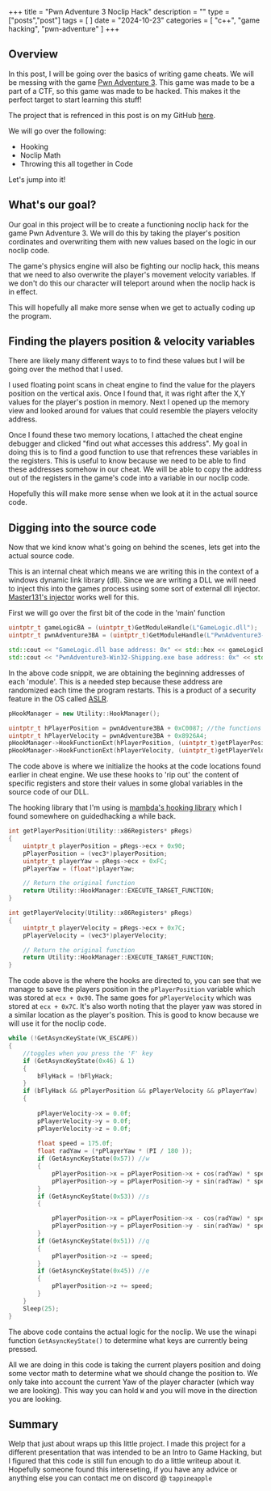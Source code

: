 +++
title = "Pwn Adventure  3 Noclip Hack"
description = ""
type = ["posts","post"]
tags = [
]
date = "2024-10-23"
categories = [
    "c++",
    "game hacking",
    "pwn-adventure"
]
+++

## Overview

In this post, I will be going over the basics of writing game cheats. We will be messing with the game [Pwn Adventure 3](https://www.pwnadventure.com/). This game was made to be a part of a CTF, so this game was made to be hacked. This makes it the perfect target to start learning this stuff!

The project that is refrenced in this post is on my GitHub [here](https://github.com/TapPineapple/pwn-adventure-fun).

We will go over the following:
- Hooking
- Noclip Math
- Throwing this all together in Code

Let's jump into it!

## What's our goal?
Our goal in this project will be to create a functioning noclip hack for the game Pwn Adventure 3. We will do this by taking the player's position cordinates and overwriting them with new values based on the logic in our noclip code. 

The game's physics engine will also be fighting our noclip hack, this means that we need to also overwrite the player's movement velocity variables. If we don't do this our character will teleport around when the noclip hack is in effect. 

This will hopefully all make more sense when we get to actually coding up the program.


## Finding the players position & velocity variables
There are likely many different ways to to find these values but I will be going over the method that I used.

I used floating point scans in cheat engine to find the value for the players position on the vertical axis. Once I found that, it was right after the X,Y values for the player's postion in memory. Next I opened up the memory view and looked around for values that could resemble the players velocity address.

Once I found these two memory locations, I attached the cheat engine debugger and clicked "find out what accesses this address". My goal in doing this is to find a good function to use that refrences these variables in the registers. This is useful to know because we need to be able to find these addresses somehow in our cheat. We will be able to copy the address out of the registers in the game's code into a variable in our noclip code.

Hopefully this will make more sense when we look at it in the actual source code.

## Digging into the source code 

Now that we kind know what's going on behind the scenes, lets get into the actual source code.

This is an internal cheat which means we are writing this in the context of a windows dynamic link library (dll). Since we are writing a DLL we will need to inject this into the games process using some sort of external dll injector. [Master131's injector](https://github.com/master131/ExtremeInjector) works well for this.

First we will go over the first bit of the code in the 'main' function
```cpp
uintptr_t gameLogicBA = (uintptr_t)GetModuleHandle(L"GameLogic.dll");
uintptr_t pwnAdventure3BA = (uintptr_t)GetModuleHandle(L"PwnAdventure3-Win32-Shipping.exe");

std::cout << "GameLogic.dll base address: 0x" << std::hex << gameLogicBA << std::endl;
std::cout << "PwnAdventure3-Win32-Shipping.exe base address: 0x" << std::hex << pwnAdventure3BA << std::endl;
```
In the above code snippit, we are obtaining the beginning addresses of each 'module'. This is a needed step because these address are randomized each time the program restarts. This is a product of a security feature in the OS called [ASLR](https://en.wikipedia.org/wiki/Address_space_layout_randomization).

```cpp
pHookManager = new Utility::HookManager();

uintptr_t hPlayerPosition = pwnAdventure3BA + 0xC0087; //the functions we will be hooking
uintptr_t hPlayerVelocity = pwnAdventure3BA + 0x8926A4;
pHookManager->HookFunctionExt(hPlayerPosition, (uintptr_t)getPlayerPosition, 7, false); // hook player position
pHookManager->HookFunctionExt(hPlayerVelocity, (uintptr_t)getPlayerVelocity, 6, false); // hook player velocity
```
The code above is where we initialize the hooks at the code locations found earlier in cheat engine. We use these hooks to 'rip out' the content of specific registers and store their values in some global variables in the source code of our DLL.

The hooking library that I'm using is [mambda's hooking library](https://bitbucket.org/mambda/hook_lib/src/master/) which I found somewhere on guidedhacking a while back.
```cpp
int getPlayerPosition(Utility::x86Registers* pRegs)
{
    uintptr_t playerPosition = pRegs->ecx + 0x90;
    pPlayerPosition = (vec3*)playerPosition;
    uintptr_t playerYaw = pRegs->ecx + 0xFC;
    pPlayerYaw = (float*)playerYaw;

	// Return the original function
	return Utility::HookManager::EXECUTE_TARGET_FUNCTION;
}

int getPlayerVelocity(Utility::x86Registers* pRegs)
{
    uintptr_t playerVelocity = pRegs->ecx + 0x7C;
	pPlayerVelocity = (vec3*)playerVelocity;

	// Return the original function
	return Utility::HookManager::EXECUTE_TARGET_FUNCTION;
}
```
The code above is the where the hooks are directed to, you can see that we manage to save the players position in the `pPlayerPosition` variable which was stored at `ecx + 0x90`. The same goes for `pPlayerVelocity` which was stored at `ecx + 0x7C`. It's also worth noting that the player yaw was stored in a similar location as the player's position. This is good to know because we will use it for the noclip code. 

```cpp
while (!GetAsyncKeyState(VK_ESCAPE))
{
    //toggles when you press the 'F' key
    if (GetAsyncKeyState(0x46) & 1)
	{
		bFlyHack = !bFlyHack;
	}
    if (bFlyHack && pPlayerPosition && pPlayerVelocity && pPlayerYaw)
    {
        
        pPlayerVelocity->x = 0.0f;
        pPlayerVelocity->y = 0.0f;
        pPlayerVelocity->z = 0.0f;
        
        float speed = 175.0f;
        float radYaw = (*pPlayerYaw * (PI / 180 ));
        if (GetAsyncKeyState(0x57)) //w
        {
            pPlayerPosition->x = pPlayerPosition->x + cos(radYaw) * speed;
            pPlayerPosition->y = pPlayerPosition->y + sin(radYaw) * speed;
        }
        if (GetAsyncKeyState(0x53)) //s
        {

            pPlayerPosition->x = pPlayerPosition->x - cos(radYaw) * speed;
            pPlayerPosition->y = pPlayerPosition->y - sin(radYaw) * speed;
        }
        if (GetAsyncKeyState(0x51)) //q
        {
            pPlayerPosition->z -= speed;
        }
        if (GetAsyncKeyState(0x45)) //e
        {
            pPlayerPosition->z += speed;
        }    
    }
    Sleep(25);
}
```

The above code contains the actual logic for the noclip. We use the winapi function `GetAsyncKeyState()` to determine what keys are currently being pressed. 

All we are doing in this code is taking the current players position and doing some vector math to determine what we should change the position to. We only take into account the current Yaw of the player character (which way we are looking). This way you can hold `W` and you will move in the direction you are looking.

## Summary

Welp that just about wraps up this little project. I made this project for a different presentation that was intended to be an Intro to Game Hacking, but I figured that this code is still fun enough to do a little writeup about it. Hopefully someone found this intereseting, if you have any advice or anything else you can contact me on discord @ `tappineapple`